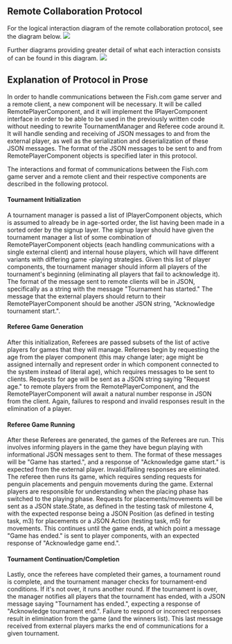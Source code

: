 ## Remote Collaboration Protocol
For the logical interaction diagram of the remote collaboration protocol, see the diagram below. 
 ![](../Other/interactiondiagram.jpg) 
 
Further diagrams providing greater detail of what each interaction consists of can be found in
 this diagram. ![](../Other/interactionmethods.jpg)
 
## Explanation of Protocol in Prose

In order to handle communications between the Fish.com game server and a remote client, a new
 component will be necessary. It will be called RemotePlayerComponent, and it will implement the
  IPlayerComponent interface in order to be able to be used in the previously written code
   without needing to rewrite TournamentManager and Referee code around it. It will handle
    sending and receiving of JSON messages to and from the external player, as well as the
     serialization and deserialization of these JSON messages. The format of the JSON messages to
      be sent to and from RemotePlayerComponent objects is specified later in this protocol. 

The interactions and format of communications between the Fish.com game server and a remote
 client and their respective components are described in the following protocol. 
 
#### Tournament Initialization
A tournament manager is passed a list of IPlayerComponent objects, which is assumed to already
 be in age-sorted order, the list having been made in a sorted order by the signup layer. The
  signup layer should have given the tournament manager a list of some combination of
   RemotePlayerComponent objects (each handling communications with a single external client) and
    internal house players, which will have different variants with differing game
    -playing strategies. Given this list of player components, the tournament manager should
     inform all players of the tournament's beginning (eliminating all players that fail to
      acknowledge it). The format of the message sent to remote clients will be in JSON,
       specifically as a string with the message "Tournament has started." The message that the 
       external players should return to their RemotePlayerComponent should be another JSON string, 
       "Acknowledge tournament start.".
         
#### Referee Game Generation
After this initialization, Referees are passed subsets of the list of active players for games
 that they will manage. Referees begin by requesting the age from the player component (this may
  change later; age might be assigned internally and represent order in which component connected
   to the system instead of literal age), which requires messages to be sent to clients. Requests
    for age will be sent as a JSON string saying "Request age." to remote players from the
     RemotePlayerComponent, and the RemotePlayerComponent will await a natural number response
      in JSON from the client. Again, failures to respond and invalid responses result in the
       elimination of a player.
       
#### Referee Game Running
After these Referees are generated, the games of the Referees are run. This involves informing
 players in the game they have begun playing with informational JSON messages sent to them. The
  format of these messages will be "Game has started.", and a response of "Acknowledge game
   start." is expected from the external player. Invalid/failing responses are eliminated. The
    referee then runs its game, which requires sending requests for penguin placements and
     penguin movements during the game. External players are responsible for understanding when
      the placing phase has switched to the playing phase. Requests for placements/movements will
       be sent as a JSON state.State, as defined in the testing task of milestone 4, with the expected
        response being a JSON Position (as defined in testing task, m3) for placements or
         a JSON Action (testing task, m5) for movements. This continues until the game ends, at
          which point a message "Game has ended." is sent to player components, with an expected
           response of "Acknowledge game end.". 
           
#### Tournament Continuation/Completion
Lastly, once the referees have completed their games, a tournament round is complete, and the
 tournament manager checks for tournament-end conditions. If it's not over, it runs another round. 
  If the tournament is over, the manager notifies all players that the tournament has ended, with
   a JSON message saying "Tournament has ended.", expecting a response of "Acknowledge tournament
    end.". Failure to respond or incorrect responses result in elimination from the game (and the
     winners list). This last message received from external players marks the end of
      communications for a given tournament.
